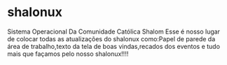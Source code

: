 # shalonux
Sistema Operacional Da Comunidade Católica Shalom
Esse é nosso lugar de colocar todas as atualizações do shalonux como:Papel de parede da área de trabalho,texto da tela de boas vindas,recados dos eventos e tudo mais que façamos pelo nosso shalonux!!!!